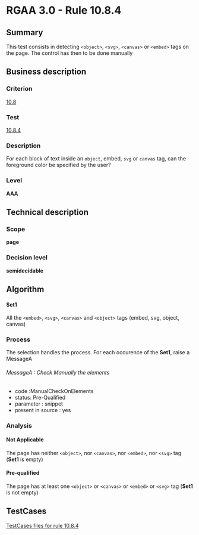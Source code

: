 # RGAA 3.0 -  Rule 10.8.4

## Summary

This test consists in detecting `<object>`, `<svg>`, `<canvas>` or `<embed>` tags on the page.
The control has then to be done manually

## Business description

### Criterion

[10.8](http://disic.github.io/rgaa_referentiel_en/RGAA3.0_Criteria_English_version_v1.html#crit-10-8)

### Test

[10.8.4](http://disic.github.io/rgaa_referentiel_en/RGAA3.0_Criteria_English_version_v1.html#test-10-8-4)

### Description
For each block of text
    inside an <code>object</code>, embed, <code>svg</code>
    or <code>canvas</code> tag, can the foreground color be
    specified by the user? 


### Level

**AAA**

## Technical description

### Scope

**page**

### Decision level

**semidecidable**

## Algorithm

#### Set1

All the `<embed>`, `<svg>`, `<canvas>` and `<object>` tags (embed, svg, object, canvas)

### Process

The selection handles the process. For each occurence of the **Set1**, raise a MessageA 

###### MessageA : Check Manually the elements

-   code :ManualCheckOnElements
-   status: Pre-Qualified
-   parameter : snippet
-   present in source : yes

### Analysis

#### Not Applicable

The page has neither `<object>`, nor `<canvas>`, nor `<embed>`, nor `<svg>` tag (**Set1** is empty)

#### Pre-qualified

The page has at least one `<object>` or `<canvas>` or `<embed>` or `<svg>` tag (**Set1** is not empty)



##  TestCases 

[TestCases files for rule 10.8.4](https://github.com/Asqatasun/Asqatasun/tree/master/rules/rules-rgaa3.0/src/test/resources/testcases/rgaa30/Rgaa30Rule100804/) 


